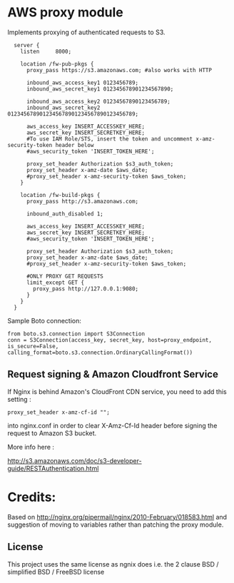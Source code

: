 AWS proxy module
================

Implements proxying of authenticated requests to S3.

```nginx
  server {
    listen     8000;

    location /fw-pub-pkgs {
      proxy_pass https://s3.amazonaws.com; #also works with HTTP

      inbound_aws_access_key1 0123456789;
      inbound_aws_secret_key1 012345678901234567890;

      inbound_aws_access_key2 01234567890123456789;
      inbound_aws_secret_key2 0123456789012345678901234567890123456789;

      aws_access_key INSERT_ACCESSKEY_HERE;
      aws_secret_key INSERT_SECRETKEY_HERE;
      #To use IAM Role/STS, insert the token and uncomment x-amz-security-token header below
      #aws_security_token 'INSERT_TOKEN_HERE';

      proxy_set_header Authorization $s3_auth_token;
      proxy_set_header x-amz-date $aws_date;
      #proxy_set_header x-amz-security-token $aws_token;
    }

    location /fw-build-pkgs {
      proxy_pass http://s3.amazonaws.com;

      inbound_auth_disabled 1;

      aws_access_key INSERT_ACCESSKEY_HERE;
      aws_secret_key INSERT_SECRETKEY_HERE;
      #aws_security_token 'INSERT_TOKEN_HERE';

      proxy_set_header Authorization $s3_auth_token;
      proxy_set_header x-amz-date $aws_date;
      #proxy_set_header x-amz-security-token $aws_token;

      #ONLY PROXY GET REQUESTS
      limit_except GET {
        proxy_pass http://127.0.0.1:9080;
      }
    }
  }
```

Sample Boto connection:
```
from boto.s3.connection import S3Connection
conn = S3Connection(access_key, secret_key, host=proxy_endpoint, is_secure=False, calling_format=boto.s3.connection.OrdinaryCallingFormat())
```


Request signing & Amazon Cloudfront Service
-------------------------------------------


If Nginx is behind Amazon's CloudFront CDN service, you need to add this setting : 

```nginx
proxy_set_header x-amz-cf-id "";
```

into nginx.conf in order to clear X-Amz-Cf-Id header before signing the request to Amazon S3 bucket.


More info here : 

http://s3.amazonaws.com/doc/s3-developer-guide/RESTAuthentication.html


Credits:
========
Based on http://nginx.org/pipermail/nginx/2010-February/018583.html and suggestion of moving to variables rather than patching the proxy module.

License
-------
This project uses the same license as ngnix does i.e. the 2 clause BSD / simplified BSD / FreeBSD license
